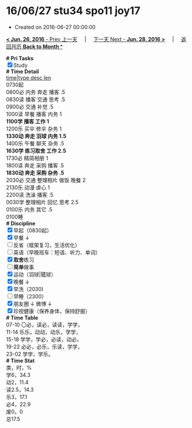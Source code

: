 # 16/06/27 stu34 spo11 joy17

- Created on 2016-06-27 00:00:00

[**< Jun. 26, 2016** - Prev 上一天](/lifelogs/2016/06/d26.md) &nbsp; &nbsp; | &nbsp; &nbsp; [下一天 Next - **Jun. 28, 2016 >**](/lifelogs/2016/06/d28.md) &nbsp; &nbsp; |  &nbsp; &nbsp; [返回月历 **Back to Month ^**](/lifelogs/2016/06/index.md)
<br/><div><b># Pri Tasks</b></div><div><input checked="true" type="checkbox"/>Study</div><div><b># Time Detail</b></div><div><u>time|type desc len</u></div><div>0730起</div><div>0800必 内务 奔走 播客 .5</div><div>0830读 播客 交通 思考 .5</div><div>0900必 交通 补觉 .5</div><div>1000读 早餐 播客 内务 1</div><div><b>1100学 播客 工作 1</b></div><div>1200乐 买伞 修伞 杂务 1</div><div><b>1330动 奔走 羽球 内务 1.5</b></div><div>1400乐 午餐 聊天 杂务 .5</div><div><b>1630学 练习取舍 工作 2.5</b></div><div>1730必 精简相册 1</div><div>1800读 奔走 采购 播客 .5</div><div><b>1830动 奔走 采购 杂务 .5</b></div><div>2030必 交通 整理相片 做饭 晚餐 2</div><div>2130乐 动漫 虐心 1</div><div>2200读 洗澡 播客 .5</div><div>0030学 整理相片 回忆 思考 2.5</div><div>0100乐 内务 其它 .5</div><div>0100睡</div><div><b># Discipline</b></div><div><input checked="true" type="checkbox"/>早起（0830起）</div><div><input checked="true" type="checkbox"/>早餐 ↓</div><div><input type="checkbox"/>反省（框架复习，生活优化）</div><div><input type="checkbox"/>英语（早晚班车：短语、听力、单词）</div><div><input checked="true" type="checkbox"/><b>取舍</b>练习</div><div><input type="checkbox"/><b>简单</b>做事</div><div><input checked="true" type="checkbox"/>运动（羽球|毽球）</div><div><input checked="true" type="checkbox"/>晚餐 ↓</div><div><input checked="true" type="checkbox"/>早洗（2030)</div><div><input type="checkbox"/>早睡（2300）</div><div><input checked="true" type="checkbox"/>朋友圈 ↓ 微博 ↓</div><div><input checked="true" type="checkbox"/>珍视健康（保养身体，保持舒服）</div><div><b># Time Table</b></div><div>07-10 〇必，读必，读读，学学，</div><div>11-14 乐乐，动动，动乐，学学，</div><div>15-18 学学，学必，必读，动必，</div><div>19-22 必必，必乐，乐读，学学，</div><div>23-02 学学，学乐。</div><div><b># Time Stat</b></div><div>类，时，%</div><div>学6，34.3</div><div>动2，11.4</div><div>读2.5，14.3</div><div>乐3，17.1</div><div>必4，22.9</div><div>废0，0</div><div>总17.5</div>

